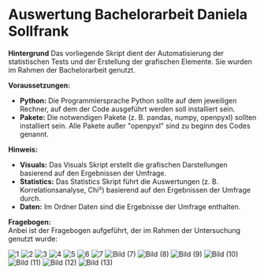 # Auswertung Bachelorarbeit Daniela Sollfrank

**Hintergrund**
Das vorliegende Skript dient der Automatisierung der statistischen Tests und der Erstellung der grafischen Elemente. Sie wurden im Rahmen der Bachelorarbeit genutzt. 

**Voraussetzungen:**

*   **Python:** Die Programmiersprache Python sollte auf dem jeweiligen Rechner, auf dem der Code ausgeführt werden soll installiert sein.
*   **Pakete:** Die notwendigen Pakete (z. B. pandas, numpy, openpyxl) sollten installiert sein. Alle Pakete außer "openpyxl" sind zu beginn des Codes genannt.

**Hinweis:**
*   **Visuals:** Das Visuals Skript erstellt die grafischen Darstellungen basierend auf den Ergebnissen der Umfrage.
*   **Statistics:** Das Statistics Skript führt die Auswertungen (z. B. Korrelationsanalyse, Chi²) basierend auf den Ergebnissen der Umfrage durch.
*   **Daten:** Im Ordner Daten sind die Ergebnisse der Umfrage enthalten.

**Fragebogen:**  
Anbei ist der Fragebogen aufgeführt, der im Rahmen der Untersuchung genutzt wurde:


![1](https://github.com/user-attachments/assets/a9c74402-3d86-4a36-97de-211c48b3aa9b)
![2](https://github.com/user-attachments/assets/55efd3b2-5f8b-4d54-8e50-73ed0f0236f6)
![3](https://github.com/user-attachments/assets/ce98a46d-1a1f-4033-8b08-138372e3fb39)
![4](https://github.com/user-attachments/assets/70beeb26-2b82-43d4-8c1d-14e27531fec0)
![5](https://github.com/user-attachments/assets/28efa4e6-74fc-403b-b458-bcb3c704007c)
![6](https://github.com/user-attachments/assets/4f72cb75-996c-4d8f-af38-167e80a23183)
![7](https://github.com/user-attachments/assets/5417bd8e-dbdd-49c0-89c8-984984ab4c10)
![Bild (7)](https://github.com/user-attachments/assets/2451985a-ea69-40ce-b87b-1fd61951844d)
![Bild (8)](https://github.com/user-attachments/assets/31beb739-3adc-4b74-a3ba-c695c4182e05)
![Bild (9)](https://github.com/user-attachments/assets/ad90afb9-8350-41d9-900c-50289b0e0068)
![Bild (10)](https://github.com/user-attachments/assets/16bab0d0-62b8-4c8a-84a4-40084870d510)
![Bild (11)](https://github.com/user-attachments/assets/97fc7a43-34c0-44a1-9504-3f29b6b3ac3d)
![Bild (12)](https://github.com/user-attachments/assets/26723b79-b3d1-477c-b949-1b57bea154b8)
![Bild (13)](https://github.com/user-attachments/assets/4d7df32d-40e5-426c-bd7d-3cbda25a5dab)
